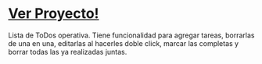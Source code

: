 # <a href="https://todo-list-retroncoso.vercel.app/" rel="nofollow">Ver Proyecto!</a>

Lista de ToDos operativa.
Tiene funcionalidad para agregar tareas, borrarlas de una en una, editarlas al hacerles doble click, marcar las completas y borrar todas las ya realizadas juntas.
